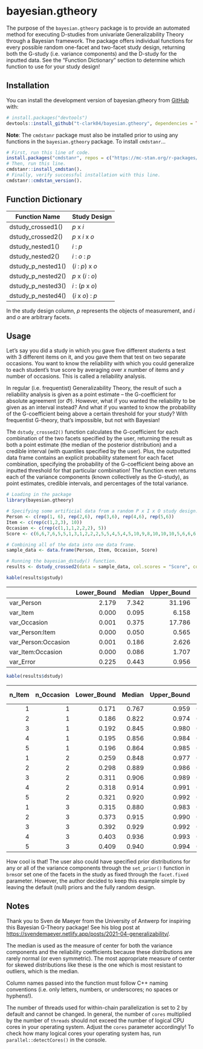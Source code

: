 
<!-- README.md is generated from README.Rmd. Please edit that file -->

# bayesian.gtheory

<!-- badges: start -->

<!-- badges: end -->

The purpose of the `bayesian.gtheory` package is to provide an automated
method for executing D-studies from univariate Generalizability Theory
through a Bayesian framework. The package offers individual functions
for every possible random one-facet and two-facet study design,
returning both the G-study (i.e. variance components) and the D-study
for the inputted data. See the “Function Dictionary” section to
determine which function to use for your study design!

## Installation

You can install the development version of bayesian.gtheory from
[GitHub](https://github.com/) with:

``` r
# install.packages("devtools")
devtools::install_github("t-clark04/bayesian.gtheory", dependencies = TRUE, build_vignettes = TRUE)
```

**Note**: The `cmdstanr` package must also be installed prior to using
any functions in the `bayesian.gtheory` package. To install `cmdstanr`…

``` r
# First, run this line of code.
install.packages("cmdstanr", repos = c("https://mc-stan.org/r-packages/", getOption("repos")))
# Then, run this line.
cmdstanr::install_cmdstan(). 
# Finally, verify successful installation with this line. 
cmdstanr::cmdstan_version().
```

## Function Dictionary

| Function Name      | Study Design      |
|--------------------|-------------------|
| dstudy_crossed1()  | *p* x *i*         |
| dstudy_crossed2()  | *p* x *i* x *o*   |
| dstudy_nested1()   | *i* : *p*         |
| dstudy_nested2()   | *i* : *o* : *p*   |
| dstudy_p_nested1() | (*i* : *p*) x *o* |
| dstudy_p_nested2() | *p* x (*i* : *o*) |
| dstudy_p_nested3() | *i* : (*p* x *o*) |
| dstudy_p_nested4() | (*i* x *o*) : *p* |

In the study design column, *p* represents the objects of measurement,
and *i* and *o* are arbitrary facets.

## Usage

Let’s say you did a study in which you gave five different students a
test with 3 different items on it, and you gave them that test on two
separate occasions. You want to know the reliability with which you
could generalize to each student’s true score by averaging over *x*
number of items and *y* number of occasions. This is called a
reliability analysis.

In regular (i.e. frequentist) Generalizability Theory, the result of
such a reliability analysis is given as a point estimate – the
G-coefficient for absolute agreement (or $`\Phi`$). However, what if you
wanted the reliability to be given as an interval instead? And what if
you wanted to know the probability of the G-coefficient being above a
certain threshold for your study? With frequentist G-theory, that’s
impossible, but not with Bayesian!

The `dstudy_crossed2()` function calculates the G-coefficient for each
combination of the two facets specified by the user, returning the
result as both a point estimate (the median of the posterior
distribution) and a credible interval (with quantiles specified by the
user). Plus, the outputted data frame contains an explicit probability
statement for each facet combination, specifying the probability of the
G-coefficient being above an inputted threshold for that particular
combination! The function even returns each of the variance components
(known collectively as the G-study), as point estimates, credible
intervals, and percentages of the total variance.

``` r
# Loading in the package
library(bayesian.gtheory)

# Specifying some artificial data from a random P x I x O study design.
Person <- c(rep(1, 6), rep(2,6), rep(3,6), rep(4,6), rep(5,6))
Item <- c(rep(c(1,2,3), 10))
Occasion <- c(rep(c(1,1,1,2,2,2), 5))
Score <- c(6,6,7,6,5,5,1,3,1,2,2,2,5,5,4,5,4,5,10,9,8,10,10,10,5,6,6,6,5,6)

# Combining all of the data into one data frame.
sample_data <- data.frame(Person, Item, Occasion, Score)

# Running the bayesian_dstudy() function.
results <- dstudy_crossed2(data = sample_data, col.scores = "Score", col.subjects = "Person", col.facet1 = "Item", col.facet2 = "Occasion", seq1 = seq(1,5,1), seq2 = seq(1,3,1), facet.fixed = NULL, threshold = 0.7, warmup = 1000, iter = 4000, chains = 4, cores = 4)
```

``` r
kable(results$gstudy)
```

|                     | Lower_Bound | Median | Upper_Bound | Percent |
|:--------------------|------------:|-------:|------------:|--------:|
| var_Person          |       2.179 |  7.342 |      31.196 |    85.6 |
| var_Item            |       0.000 |  0.095 |       6.158 |     1.1 |
| var_Occasion        |       0.001 |  0.375 |      17.786 |     4.4 |
| var_Person:Item     |       0.000 |  0.050 |       0.565 |     0.6 |
| var_Person:Occasion |       0.001 |  0.186 |       2.626 |     2.2 |
| var_Item:Occasion   |       0.000 |  0.086 |       1.707 |     1.0 |
| var_Error           |       0.225 |  0.443 |       0.956 |     5.2 |

``` r
kable(results$dstudy)
```

| n_Item | n_Occasion | Lower_Bound | Median | Upper_Bound | P(G \> 0.7) |
|-------:|-----------:|------------:|-------:|------------:|------------:|
|      1 |          1 |       0.171 |  0.767 |       0.959 |       0.617 |
|      2 |          1 |       0.186 |  0.822 |       0.974 |       0.696 |
|      3 |          1 |       0.192 |  0.845 |       0.980 |       0.726 |
|      4 |          1 |       0.195 |  0.856 |       0.984 |       0.739 |
|      5 |          1 |       0.196 |  0.864 |       0.985 |       0.748 |
|      1 |          2 |       0.259 |  0.848 |       0.977 |       0.756 |
|      2 |          2 |       0.298 |  0.889 |       0.986 |       0.817 |
|      3 |          2 |       0.311 |  0.906 |       0.989 |       0.839 |
|      4 |          2 |       0.318 |  0.914 |       0.991 |       0.849 |
|      5 |          2 |       0.321 |  0.920 |       0.992 |       0.855 |
|      1 |          3 |       0.315 |  0.880 |       0.983 |       0.811 |
|      2 |          3 |       0.373 |  0.915 |       0.990 |       0.865 |
|      3 |          3 |       0.392 |  0.929 |       0.992 |       0.883 |
|      4 |          3 |       0.403 |  0.936 |       0.993 |       0.892 |
|      5 |          3 |       0.409 |  0.940 |       0.994 |       0.898 |

How cool is that! The user also could have specified prior distributions
for any or all of the variance components through the `set_prior()`
function in `brms`or set one of the facets in the study as fixed through
the `facet.fixed` parameter. However, the author decided to keep this
example simple by leaving the default (null) priors and the fully random
design.

## Notes

Thank you to Sven de Maeyer from the University of Antwerp for inspiring
this Bayesian G-Theory package! See his blog post at
<https://svendemaeyer.netlify.app/posts/2021-04-generalizability/>.

The median is used as the measure of center for both the variance
components and the reliability coefficients because these distributions
are rarely normal (or even symmetric). The most appropriate measure of
center for skewed distributions like these is the one which is most
resistant to outliers, which is the median.

Column names passed into the function must follow C++ naming conventions
(i.e. only letters, numbers, or underscores; no spaces or hyphens!).

The number of threads used for within-chain parallelization is set to 2
by default and cannot be changed. In general, the number of `cores`
multiplied by the number of `threads` should not exceed the number of
logical CPU cores in your operating system. Adjust the `cores` parameter
accordingly! To check how many logical cores your operating system has,
run `parallel::detectCores()` in the console.
